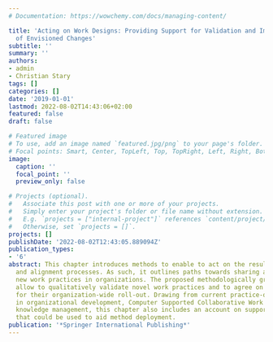 ```yaml
---
# Documentation: https://wowchemy.com/docs/managing-content/

title: 'Acting on Work Designs: Providing Support for Validation and Implementation
  of Envisioned Changes'
subtitle: ''
summary: ''
authors:
- admin
- Christian Stary
tags: []
categories: []
date: '2019-01-01'
lastmod: 2022-08-02T14:43:06+02:00
featured: false
draft: false

# Featured image
# To use, add an image named `featured.jpg/png` to your page's folder.
# Focal points: Smart, Center, TopLeft, Top, TopRight, Left, Right, BottomLeft, Bottom, BottomRight.
image:
  caption: ''
  focal_point: ''
  preview_only: false

# Projects (optional).
#   Associate this post with one or more of your projects.
#   Simply enter your project's folder or file name without extension.
#   E.g. `projects = ["internal-project"]` references `content/project/deep-learning/index.md`.
#   Otherwise, set `projects = []`.
projects: []
publishDate: '2022-08-02T12:43:05.889094Z'
publication_types:
- '6'
abstract: This chapter introduces methods to enable to act on the results of articulation
  and alignment processes. As such, it outlines paths towards sharing and anchoring
  new work practices in organizations. The proposed methodologically grounded interventions
  allow to qualitatively validate novel work practices and to agree on strategies
  for their organization-wide roll-out. Drawing from current practice-oriented research
  in organizational development, Computer Supported Collaborative Work (CSCW), and
  knowledge management, this chapter also includes an account on supporting technology
  that could be used to aid method deployment.
publication: '*Springer International Publishing*'
---
```

